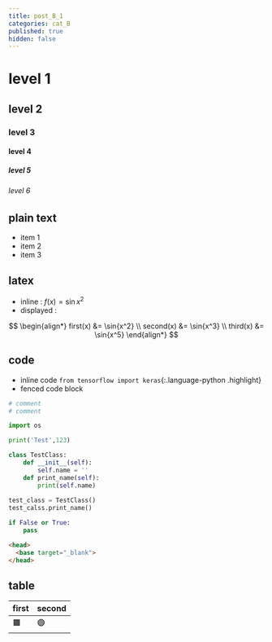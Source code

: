 ```yaml
---
title: post_B_1
categories: cat_B
published: true
hidden: false
---
```




# level 1
## level 2
### level 3
#### level 4
##### level 5
###### level 6



## plain text

- item 1
- item 2
- item 3



## latex

- inline : $f(x) = \sin{x^2}$
- displayed : 

$$
\begin{align*}
  first(x)  &= \sin{x^2} \\
  second(x) &= \sin{x^3} \\
  third(x)  &= \sin{x^5}
\end{align*}
$$



## code

- inline code `from tensorflow import keras`{:.language-python .highlight}
- fenced code block

```python
# comment
# comment

import os

print('Test',123)

class TestClass:
    def __init__(self):
        self.name = ''
    def print_name(self):
        print(self.name)
        
test_class = TestClass()
test_calss.print_name()

if False or True:
    pass
```

```html
<head>
  <base target="_blank">
</head>
```



## table

| first | second |
| :-    | :-     |
| 🟫   | 🟣     |



